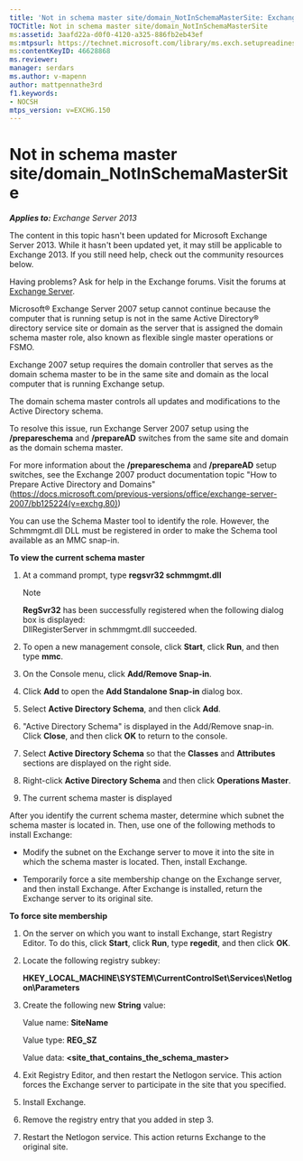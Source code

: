 ```yaml
---
title: 'Not in schema master site/domain_NotInSchemaMasterSite: Exchange 2013 Help'
TOCTitle: Not in schema master site/domain_NotInSchemaMasterSite
ms:assetid: 3aafd22a-d0f0-4120-a325-886fb2eb43ef
ms:mtpsurl: https://technet.microsoft.com/library/ms.exch.setupreadiness.notinschemamastersite(v=EXCHG.150)
ms:contentKeyID: 46628868
ms.reviewer: 
manager: serdars
ms.author: v-mapenn
author: mattpennathe3rd
f1.keywords:
- NOCSH
mtps_version: v=EXCHG.150
---
```


# Not in schema master site/domain\_NotInSchemaMasterSite

_**Applies to:** Exchange Server 2013_

The content in this topic hasn't been updated for Microsoft Exchange Server 2013. While it hasn't been updated yet, it may still be applicable to Exchange 2013. If you still need help, check out the community resources below.

Having problems? Ask for help in the Exchange forums. Visit the forums at [Exchange Server](https://go.microsoft.com/fwlink/p/?linkid=60612).

Microsoft® Exchange Server 2007 setup cannot continue because the computer that is running setup is not in the same Active Directory® directory service site or domain as the server that is assigned the domain schema master role, also known as flexible single master operations or FSMO.

Exchange 2007 setup requires the domain controller that serves as the domain schema master to be in the same site and domain as the local computer that is running Exchange setup.

The domain schema master controls all updates and modifications to the Active Directory schema.

To resolve this issue, run Exchange Server 2007 setup using the **/prepareschema** and **/prepareAD** switches from the same site and domain as the domain schema master.

For more information about the **/prepareschema** and **/prepareAD** setup switches, see the Exchange 2007 product documentation topic "How to Prepare Active Directory and Domains" (<https://docs.microsoft.com/previous-versions/office/exchange-server-2007/bb125224(v=exchg.80)>)

You can use the Schema Master tool to identify the role. However, the Schmmgmt.dll DLL must be registered in order to make the Schema tool available as an MMC snap-in.

**To view the current schema master**

1. At a command prompt, type **regsvr32 schmmgmt.dll**

    > [!NOTE]
    > <STRONG>RegSvr32</STRONG> has been successfully registered when the following dialog box is displayed:<BR>DllRegisterServer in schmmgmt.dll succeeded.

2. To open a new management console, click **Start**, click **Run**, and then type **mmc**.

3. On the Console menu, click **Add/Remove Snap-in**.

4. Click **Add** to open the **Add Standalone Snap-in** dialog box.

5. Select **Active Directory Schema**, and then click **Add**.

6. "Active Directory Schema" is displayed in the Add/Remove snap-in. Click **Close**, and then click **OK** to return to the console.

7. Select **Active Directory Schema** so that the **Classes** and **Attributes** sections are displayed on the right side.

8. Right-click **Active Directory Schema** and then click **Operations Master**.

9. The current schema master is displayed

After you identify the current schema master, determine which subnet the schema master is located in. Then, use one of the following methods to install Exchange:

  - Modify the subnet on the Exchange server to move it into the site in which the schema master is located. Then, install Exchange.

  - Temporarily force a site membership change on the Exchange server, and then install Exchange. After Exchange is installed, return the Exchange server to its original site.

**To force site membership**

1. On the server on which you want to install Exchange, start Registry Editor. To do this, click **Start**, click **Run**, type **regedit**, and then click **OK**.

2. Locate the following registry subkey:

    **HKEY\_LOCAL\_MACHINE\\SYSTEM\\CurrentControlSet\\Services\\Netlogon\\Parameters**

3. Create the following new **String** value:

    Value name: **SiteName**

    Value type: **REG\_SZ**

    Value data: **\<site\_that\_contains\_the\_schema\_master\>**

4. Exit Registry Editor, and then restart the Netlogon service. This action forces the Exchange server to participate in the site that you specified.

5. Install Exchange.

6. Remove the registry entry that you added in step 3.

7. Restart the Netlogon service. This action returns Exchange to the original site.
